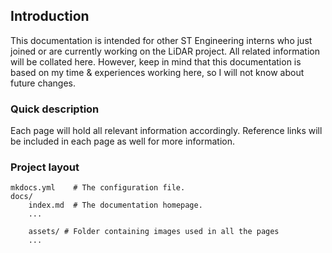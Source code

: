 ## Introduction

This documentation is intended for other ST Engineering interns who just joined or are currently working on the LiDAR project. All related information will be collated here. However, keep in mind that this documentation is based on my time & experiences working here, so I will not know about future changes.

### Quick description

Each page will hold all relevant information accordingly. Reference links will be included in each page as well for more information.

### Project layout

    mkdocs.yml    # The configuration file.
    docs/
        index.md  # The documentation homepage.
        ...

        assets/ # Folder containing images used in all the pages
        ...
        
